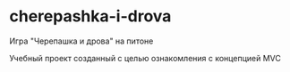 # cherepashka-i-drova
Игра "Черепашка и дрова" на питоне

Учебный проект созданный с целью ознакомления с концепцией MVC
